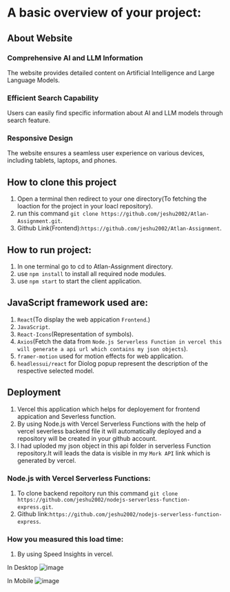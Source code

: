 # A basic overview of your project:

## About Website
### Comprehensive AI and LLM Information 
The website provides detailed content on Artificial Intelligence and Large Language Models.

### Efficient Search Capability
Users can easily find specific information about AI and LLM models through search feature.

### Responsive Design
The website ensures a seamless user experience on various devices, including tablets, laptops, and phones.

## How to clone this project
1. Open a terminal then redirect to your one directory(To fetching the loaction for the project in your loacl repository).
2. run this command `git clone https://github.com/jeshu2002/Atlan-Assignment.git`.
3. Github Link(Frontend):`https://github.com/jeshu2002/Atlan-Assignment`.

## How to run project:
1. In one terminal go to cd to Atlan-Assignment directory.
2. use `npm install` to install all required node modules.
3. use `npm start` to start the client application.

## JavaScript framework used are:
1. `React`(To display the web appication `Frontend`.)
2. `JavaScript`.
3. `React-Icons`(Representation of symbols).
4. `Axios`(Fetch the data from `Node.js Serverless Function in vercel this will generate a api url which contains my json objects`).
5. `framer-motion` used for motion effects for web application.
6. `headlessui/react` for Diolog popup represent the description of the respective selected model.

## Deployment
1. Vercel this application which helps for deployement for frontend appication and Severless function.
2. By using Node.js with Vercel Serverless Functions with the help of vercel severless backend file it will automatically deployed and a repository will be created in your github account.
3. I had uploded my json object in this api folder in serverless Function repository.It will leads the data is visible in my `Mork API` link which is generated by vercel. 

### Node.js with Vercel Serverless Functions:
1. To clone backend repoitory run this command `git clone https://github.com/jeshu2002/nodejs-serverless-function-express.git`.
2. Github link:`https://github.com/jeshu2002/nodejs-serverless-function-express`.

### How you measured this load time:
1. By using Speed Insights in vercel.

In Desktop
![image](https://res.cloudinary.com/dgrjzgx4h/image/upload/v1709556507/Desktop_jpy5kb.png)

In Mobile
![image](https://res.cloudinary.com/dgrjzgx4h/image/upload/v1709556545/Mobile_fma6z4.png)
